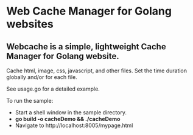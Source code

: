 # Web Cache Manager for Golang websites

## Webcache is a simple, lightweight Cache Manager for Golang website.

Cache html, image, css, javascript, and other files.
Set the time duration globally and/or for each file.

See usage.go for a detailed example.

To run the sample:

- Start a shell window in the sample directory.
- **go build -o cacheDemo && ./cacheDemo**
- Navigate to http://localhost:8005/mypage.html
